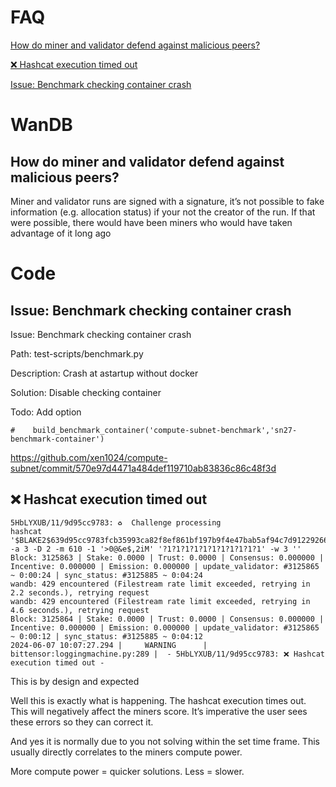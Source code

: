 # FAQ

[How do miner and validator defend against malicious peers?](#how-do-miner-and-validator-defend-against-malicious-peers)

[❌ Hashcat execution timed out ](#-hashcat-execution-timed-out)

[Issue: Benchmark checking container crash](#issue-benchmark-checking-container-crash)

# WanDB 

## How do miner and validator defend against malicious peers?
Miner and validator runs are signed with a signature, it’s not possible to fake information (e.g. allocation status) if your not the creator of the run.
If that were possible, there would have been miners who would have taken advantage of it long ago 


# Code

## Issue: Benchmark checking container crash

Issue: Benchmark checking container crash

Path: test-scripts/benchmark.py

Description: Crash at astartup without docker

Solution: Disable checking container

Todo: Add option
```
#    build_benchmark_container('compute-subnet-benchmark','sn27-benchmark-container')
```
https://github.com/xen1024/compute-subnet/commit/570e97d4471a484def119710ab83836c86c48f3d

## ❌ Hashcat execution timed out 

```
5HbLYXUB/11/9d95cc9783: ♻️  Challenge processing
hashcat '$BLAKE2$639d95cc9783fcb35993ca82f8ef861bf197b9f4e47bab5af94c7d912292661e04fa719d6eae6aff06770a61020e469927bb9719a014548fc04519093b5ee85b:f68f8566a8c96725' -a 3 -D 2 -m 610 -1 '>0@&e$,2iM' '?1?1?1?1?1?1?1?1?1?1?1' -w 3 ''
Block: 3125863 | Stake: 0.0000 | Trust: 0.0000 | Consensus: 0.000000 | Incentive: 0.000000 | Emission: 0.000000 | update_validator: #3125865 ~ 0:00:24 | sync_status: #3125885 ~ 0:04:24
wandb: 429 encountered (Filestream rate limit exceeded, retrying in 2.2 seconds.), retrying request
wandb: 429 encountered (Filestream rate limit exceeded, retrying in 4.6 seconds.), retrying request
Block: 3125864 | Stake: 0.0000 | Trust: 0.0000 | Consensus: 0.000000 | Incentive: 0.000000 | Emission: 0.000000 | update_validator: #3125865 ~ 0:00:12 | sync_status: #3125885 ~ 0:04:12
2024-06-07 10:07:27.294 |     WARNING      | bittensor:loggingmachine.py:289 |  - 5HbLYXUB/11/9d95cc9783: ❌ Hashcat execution timed out -
```

This is by design and expected

Well this is exactly what is happening. The hashcat execution times out. This will negatively affect the miners score. It’s imperative the user sees these errors so they can correct it.

And yes it is normally due to you not solving within the set time frame. This usually directly correlates to the miners compute power.

More compute power = quicker solutions. Less = slower.











